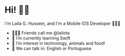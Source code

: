 # Hi! 👋🏽

I'm Laila G. Hussein, and I'm a Mobile IOS Developer 👩🏼‍💻
- 💁🏼‍♀️ Friends call me @lailota 
- 🚀 I’m currently learning Swift
- 💬 I’m interest in technology, animals and food!
- 📣 We can talk in: English or Portuguese



